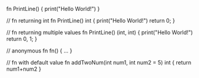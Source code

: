 fn PrintLine() {
    print("Hello World!")
}

// fn returning int
fn PrintLine() int {
    print("Hello World!")
    return 0;
}

// fn returning multiple values
fn PrintLine() (int, int) {
    print("Hello World!")
    return 0, 1;
}

// anonymous fn
fn() {
    ...
}

// fn with default value
fn addTwoNum(int num1, int num2 = 5) int {
    return num1+num2
}